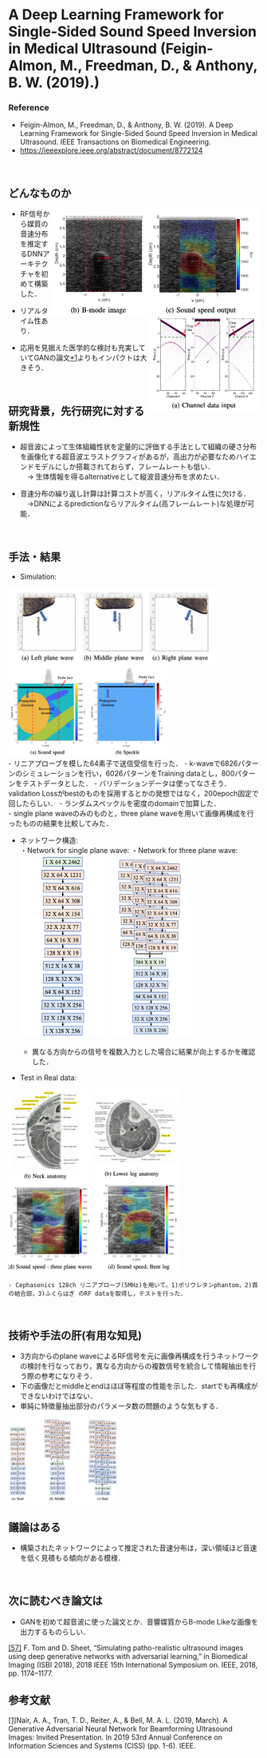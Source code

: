 # A Deep Learning Framework for Single-Sided Sound Speed Inversion in Medical Ultrasound (Feigin-Almon, M., Freedman, D., & Anthony, B. W. (2019).)
### Reference
- Feigin-Almon, M., Freedman, D., & Anthony, B. W. (2019).
A Deep Learning Framework for Single-Sided Sound Speed Inversion in Medical Ultrasound. IEEE Transactions on Biomedical Engineering.
- https://ieeexplore.ieee.org/abstract/document/8772124

<br />

## どんなものか
<img src="https://github.com/Kotatsun/papers/blob/image/ground_result.png" width="420" style="float:right"> <img src="https://github.com/Kotatsun/papers/blob/image/RF_from_three.png" width="220" style="float:right">

- RF信号から媒質の音速分布を推定するDNNアーキテクチャを初めて構築した． 

- リアルタイム性あり．

- 応用を見据えた医学的な検討も充実していてGANの論文[*1](https://ieeexplore.ieee.org/document/8692835)よりもインパクトは大きそう．
<br />

## 研究背景，先行研究に対する新規性
- 超音波によって生体組織性状を定量的に評価する手法として組織の硬さ分布を画像化する超音波エラストグラフィがあるが，高出力が必要なためハイエンドモデルにしか搭載されておらず，フレームレートも低い．  
	　→ 生体情報を得るalternativeとして縦波音速分布を求めたい．


- 音速分布の繰り返し計算は計算コストが高く，リアルタイム性に欠ける．  
	　→DNNによるpredictionならリアルタイム(高フレームレート)な処理が可能．
<br />

## 手法・結果
- Simulation:

<img src="https://github.com/Kotatsun/papers/blob/image/plane_wave.png" width="420"> <img src="https://github.com/Kotatsun/papers/blob/image/medium_condition.png" width="320">  
	- リニアプローブを模した64素子で送信受信を行った．
	-  k-waveで6826パターンのシミュレーションを行い，6026パターンをTraining dataとし，800パターンをテストデータとした．
		- バリデーションデータは使ってなさそう．validation Lossがbestのものを採用するとかの発想ではなく，200epoch固定で回したらしい．
	- ランダムスペックルを密度のdomainで加算した．  
	- single plane waveのみのものと，three plane waveを用いて画像再構成を行ったものの結果を比較してみた．

- ネットワーク構造:  
・Network for single plane wave: ・Network for three plane wave:  
	<img src="https://github.com/Kotatsun/papers/blob/image/single_network.png" width="170">   <img src="https://github.com/Kotatsun/papers/blob/image/middle_network.png" width="170">
	- 異なる方向からの信号を複数入力とした場合に結果が向上するかを確認した．

- Test in Real data:

<img src="https://github.com/Kotatsun/papers/blob/image/neck.png" width="170"> <img src="https://github.com/Kotatsun/papers/blob/image/leg.png" width="170">
	
	- Cephasonics 128ch リニアプローブ(5MHz)を用いて，1)ポリウレタンphantom，2)首の結合部，3)ふくらはぎ のRF dataを取得し，テストを行った．
<br />

## 技術や手法の肝(有用な知見)
- 3方向からのplane waveによるRF信号を元に画像再構成を行うネットワークの検討を行なっており，異なる方向からの複数信号を統合して情報抽出を行う際の参考になりそう．
- 下の画像だとmiddleとendはほぼ等程度の性能を示した．startでも再構成ができないわけではない．
- 単純に特徴量抽出部分のパラメータ数の問題のような気もする．
<img src="https://github.com/Kotatsun/papers/blob/image/network_study.png" width="220">
<br />

## 議論はある
- 構築されたネットワークによって推定された音速分布は，深い領域ほど音速を低く見積もる傾向がある模様．
<br />

## 次に読むべき論文は
- GANを初めて超音波に使った論文とか．音響媒質からB-mode Likeな画像を出力するものらしい．

[[57]](https://ieeexplore.ieee.org/stamp/stamp.jsp?arnumber=8363780) F. Tom and D. Sheet, “Simulating patho-realistic ultrasound images using deep generative networks with adversarial learning,” in Biomedical Imaging (ISBI 2018), 2018 IEEE 15th International Symposium on. IEEE, 2018, pp. 1174–1177.

## 参考文献
[[1]](https://ieeexplore.ieee.org/document/8692835)Nair, A. A., Tran, T. D., Reiter, A., & Bell, M. A. L. (2019, March). A Generative Adversarial Neural Network for Beamforming Ultrasound Images: Invited Presentation. In 2019 53rd Annual Conference on Information Sciences and Systems (CISS) (pp. 1-6). IEEE.
